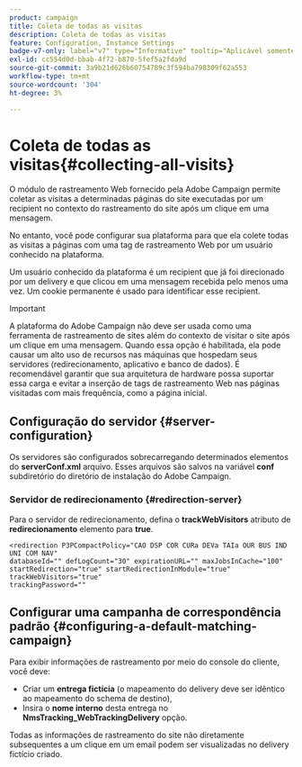 ```yaml
---
product: campaign
title: Coleta de todas as visitas
description: Coleta de todas as visitas
feature: Configuration, Instance Settings
badge-v7-only: label="v7" type="Informative" tooltip="Aplicável somente ao Campaign Classic v7"
exl-id: cc554d0d-bbab-4f72-b870-5fef5a2fda9d
source-git-commit: 3a9b21d626b60754789c3f594ba798309f62a553
workflow-type: tm+mt
source-wordcount: '304'
ht-degree: 3%

---
```


# Coleta de todas as visitas{#collecting-all-visits}

O módulo de rastreamento Web fornecido pela Adobe Campaign permite coletar as visitas a determinadas páginas do site executadas por um recipient no contexto do rastreamento do site após um clique em uma mensagem.

No entanto, você pode configurar sua plataforma para que ela colete todas as visitas a páginas com uma tag de rastreamento Web por um usuário conhecido na plataforma.

Um usuário conhecido da plataforma é um recipient que já foi direcionado por um delivery e que clicou em uma mensagem recebida pelo menos uma vez. Um cookie permanente é usado para identificar esse recipient.

>[!IMPORTANT]
>
>A plataforma do Adobe Campaign não deve ser usada como uma ferramenta de rastreamento de sites além do contexto de visitar o site após um clique em uma mensagem. Quando essa opção é habilitada, ela pode causar um alto uso de recursos nas máquinas que hospedam seus servidores (redirecionamento, aplicativo e banco de dados). É recomendável garantir que sua arquitetura de hardware possa suportar essa carga e evitar a inserção de tags de rastreamento Web nas páginas visitadas com mais frequência, como a página inicial.

## Configuração do servidor {#server-configuration}

Os servidores são configurados sobrecarregando determinados elementos do **serverConf.xml** arquivo. Esses arquivos são salvos na variável **conf** subdiretório do diretório de instalação do Adobe Campaign.

### Servidor de redirecionamento {#redirection-server}

Para o servidor de redirecionamento, defina o **trackWebVisitors** atributo de **redirecionamento** elemento para **true**.

```
<redirection P3PCompactPolicy="CAO DSP COR CURa DEVa TAIa OUR BUS IND UNI COM NAV"
databaseId="" defLogCount="30" expirationURL="" maxJobsInCache="100"
startRedirection="true" startRedirectionInModule="true" trackWebVisitors="true"
trackingPassword=""
```

## Configurar uma campanha de correspondência padrão {#configuring-a-default-matching-campaign}

Para exibir informações de rastreamento por meio do console do cliente, você deve:

* Criar um **entrega fictícia** (o mapeamento do delivery deve ser idêntico ao mapeamento do schema de destino),
* Insira o **nome interno** desta entrega no **NmsTracking_WebTrackingDelivery** opção.

Todas as informações de rastreamento do site não diretamente subsequentes a um clique em um email podem ser visualizadas no delivery fictício criado.
